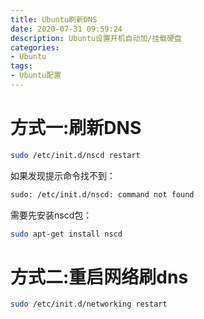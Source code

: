 ```yaml
---
title: Ubuntu刷新DNS
date: 2020-07-31 09:59:24
description: Ubuntu设置开机自动加/挂载硬盘
categories:
- Ubuntu
tags:
- Ubuntu配置
---
```

#   方式一:刷新DNS
```bash
sudo /etc/init.d/nscd restart
```
如果发现提示命令找不到：
```bash
sudo: /etc/init.d/nscd: command not found
```
需要先安装nscd包：
```bash
sudo apt-get install nscd
```
#   方式二:重启网络刷dns
```bash
sudo /etc/init.d/networking restart
```

